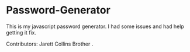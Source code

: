 # Password-Generator



This is my javascript password generator. I had some issues and had help getting it fix.

Contributors:
Jarett Collins Brother .
